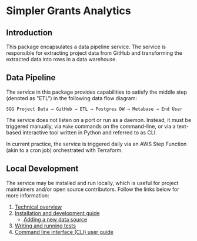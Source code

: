 # Simpler Grants Analytics

## Introduction

This package encapsulates a data pipeline service. The service is responsible for extracting project data from GitHub and transforming the extracted data into rows in a data warehouse. 

## Data Pipeline

The service in this package provides capabilities to satisfy the middle step (denoted as "ETL") in the following data flow diagram:

  `SGG Project Data → GitHub → ETL → Postgres DW → Metabase → End User`

The service does not listen on a port or run as a daemon. Instead, it must be triggered manually, via `Make` commands on the command-line, or via a text-based interactive tool written in Python and referred to as CLI.

In current practice, the service is triggered daily via an AWS Step Function (akin to a cron job) orchestrated with Terraform.

## Local Development

The service may be installed and run locally, which is useful for project maintainers and/or open source contributors. Follow the links below for more information:

1. [Technical overview](../documentation/analytics/technical-overview.md)
2. [Installation and development guide](../documentation/analytics/development.md)
   - [Adding a new data source](../documentation/analytics/development.md#adding-a-new-dataset)
3. [Writing and running tests](../documentation/analytics/testing.md)
4. [Command line interface (CLI) user guide](../documentation/analytics/usage.md#using-the-command-line-interface)

